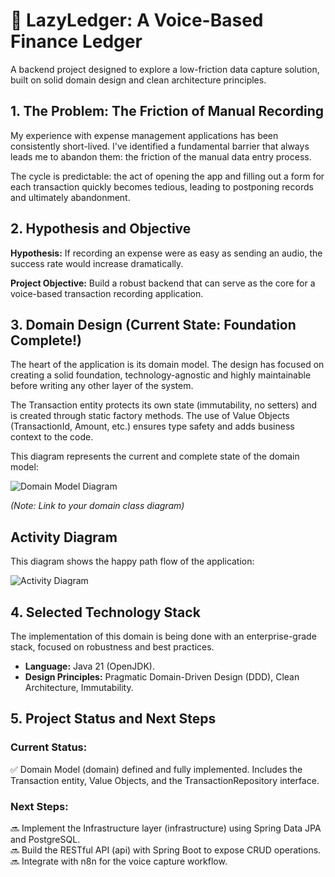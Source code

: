 # 🧉 LazyLedger: A Voice-Based Finance Ledger

A backend project designed to explore a low-friction data capture solution, built on solid domain design and clean architecture principles.

## 1. The Problem: The Friction of Manual Recording

My experience with expense management applications has been consistently short-lived. I've identified a fundamental barrier that always leads me to abandon them: the friction of the manual data entry process.

The cycle is predictable: the act of opening the app and filling out a form for each transaction quickly becomes tedious, leading to postponing records and ultimately abandonment.

## 2. Hypothesis and Objective

**Hypothesis:** If recording an expense were as easy as sending an audio, the success rate would increase dramatically.

**Project Objective:** Build a robust backend that can serve as the core for a voice-based transaction recording application.

## 3. Domain Design (Current State: Foundation Complete!)

The heart of the application is its domain model. The design has focused on creating a solid foundation, technology-agnostic and highly maintainable before writing any other layer of the system.

The Transaction entity protects its own state (immutability, no setters) and is created through static factory methods. The use of Value Objects (TransactionId, Amount, etc.) ensures type safety and adds business context to the code.

This diagram represents the current and complete state of the domain model:

![Domain Model Diagram](./docs/diagrams/domain-model.png)

*(Note: Link to your domain class diagram)*

## Activity Diagram

This diagram shows the happy path flow of the application:

![Activity Diagram](./docs/diagrams/activity-diagram.png)

## 4. Selected Technology Stack

The implementation of this domain is being done with an enterprise-grade stack, focused on robustness and best practices.

- **Language:** Java 21 (OpenJDK).
- **Design Principles:** Pragmatic Domain-Driven Design (DDD), Clean Architecture, Immutability.

## 5. Project Status and Next Steps

### Current Status:
✅ Domain Model (domain) defined and fully implemented. Includes the Transaction entity, Value Objects, and the TransactionRepository interface.

### Next Steps:
🔜 Implement the Infrastructure layer (infrastructure) using Spring Data JPA and PostgreSQL.  
🔜 Build the RESTful API (api) with Spring Boot to expose CRUD operations.  
🔜 Integrate with n8n for the voice capture workflow.